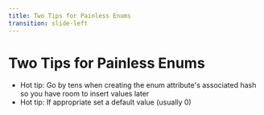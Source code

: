 ```yaml
---
title: Two Tips for Painless Enums
transition: slide-left
---
```


# Two Tips for Painless Enums

- Hot tip: Go by tens when creating the enum attribute's associated hash so you have room to insert values later
- Hot tip: If appropriate set a default value (usually 0)

<!--
Slide notes
-->
